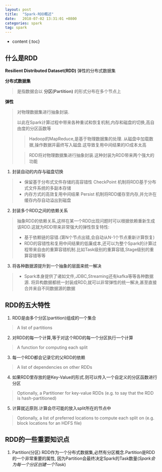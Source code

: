 ```yaml
---
layout: post
title:  "Spark-RDD概述"
date:   2018-07-02 13:31:01 +0800
categories: spark
tag: spark
---
```


* content
{:toc}


## 什么是RDD
**Resilient Distributed Dataset(RDD)** 弹性的分布式数据集

**分布式数据集**
> 是指数据会以 **分区(Partition)** 的形式分布在多个节点上

**弹性**
> 对物理数据集进行抽象封装.
> 
> 以此在Spark计算过程中带来各种重试和恢复机制,内存和磁盘的切换,高自由度的分区函数等
>> Hadoop的MapReduce,是基于物理数据集的处理.
> 从磁盘中加载数据,操作数据并最终写入磁盘.这导致复用中间结果的IO成本太高
> 
>> RDD将对物理数据集进行抽象封装.这种封装为RDD带来两个强大的功能

1. 封装自动的内存与磁盘切换
>* 保留基于分布式文件存储的高容错性
> CheckPoint 机制将RDD基于分布式文件系统的多副本存储
>* 内存方式的高效复用中间结果
> Persist 机制将RDD缓存至内存,并允许在缓存内存自动溢出到磁盘

2. 封装多个RDD之间的依赖关系
> 抽象RDD的依赖关系,这样在某一个RDD出现问题时可以根据依赖重新生成该RDD.这就为RDD带来非常强大的弹性恢复特性:
> * 基于依赖链的容错.(第N个节点出错,会自动从N-1个节点重新计算恢复) 
> * RDD的容错性和复用中间结果的低廉成本,还可以为整个Spark的计算过程带来自由的重算容错机制.比如Task级别的重算容错,Stage级别的重算容错等等

3. 将各种数据源提升到一个抽象的层面来统一解决
> * Spark本身提供了诸如文件,JDBC,Streaming还有kafka等等各种数据源.
> 将异构数据都统一封装成RDD,就可以非常弹性的统一解决,甚至直接合并来自不同数据源的数据

## RDD的五大特性
1. RDD是由多个分区(partition)组成的一个集合
>A list of partitions
2. 对RDD的每一个计算,等于对这个RDD的每一个分区执行一个计算
>A function for computing each split
3. 每一个RDD都会记录它的父RDD的依赖
>A list of dependencies on other RDDs
4. 如果RDD里存放的是Key-Value的形式.则可以传入一个自定义的分区函数进行分区
>Optionally, a Partitioner for key-value RDDs (e.g. to say that the RDD is hash-partitioned)
5. 计算就近原则.计算会尽可能的放入split所在的节点中
>Optionally, a list of preferred locations to compute each split on (e.g. block locations for an HDFS file)

## RDD的一些重要知识点
1. Partition(分区)
RDD作为一个分布式数据集,必然有分区概念.Partition是RDD的一个非常重要的属性,
因为Partition会最终决定Spark的Task数量(*Spark会为每一个分区创建一个Task*)